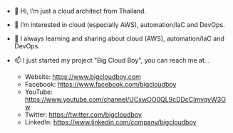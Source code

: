 - 👋 Hi, I’m just a cloud architect from Thailand.
- 👀 I’m interested in cloud (especially AWS), automation/IaC and DevOps.
- 🌱 I always learning and sharing about cloud (AWS), automation/IaC and DevOps.
- 📫 I just started my project "Big Cloud Boy", you can reach me at...

  * Website: https://www.bigcloudboy.com
  * Facebook: https://www.facebook.com/bigcloudboy
  * YouTube: https://www.youtube.com/channel/UCxwOO0QL9cDDcCImvqyW3Ow
  * Twitter: https://twitter.com/bigcloudboy
  * LinkedIn: https://www.linkedin.com/company/bigcloudboy

<!---
bigcloudboy/bigcloudboy is a ✨ special ✨ repository because its `README.md` (this file) appears on your GitHub profile.
You can click the Preview link to take a look at your changes.
--->
